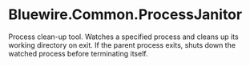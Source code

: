 # Bluewire.Common.ProcessJanitor

Process clean-up tool. Watches a specified process and cleans up its working
directory on exit. If the parent process exits, shuts down the watched process before
terminating itself.
